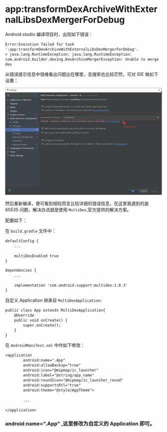 # app:transformDexArchiveWithExternalLibsDexMergerForDebug

Android studio 编译项目时，出现如下错误：

```shell
Error:Execution failed for task ':app:transformDexArchiveWithExternalLibsDexMergerForDebug'.
> java.lang.RuntimeException: java.lang.RuntimeException: com.android.builder.dexing.DexArchiveMergerException: Unable to merge dex
```

从错误提示信息中很难看出问题出在哪里，去搜索也比较茫然，可对 IDE 做如下设置：

![](./src/NlFoGMPAae.png)

然后重新编译，便可看到相较而言比较详细的错误信息，在这里我遇到的是 65535 问题，解决办法就是使用 `MultiDex`,官方提供的解决方案。

配置如下：

在 `build.gradle`  文件中：

```
defaultConfig {
	...
	
	multiDexEnabled true
}
```

```
dependencies {
	...
	
	implementation 'com.android.support:multidex:1.0.3'
}
```

自定义 Application 继承自 `MultiDexApplication`:

```
public class App extends MultiDexApplication{
	@Override
    public void onCreate() {
        super.onCreate();
	}
}
```

在 `AndroidManifest.xml` 中作如下修改：

```
<application
        android:name=".App"
        android:allowBackup="true"
        android:icon="@mipmap/ic_launcher"
        android:label="@string/app_name"
        android:roundIcon="@mipmap/ic_launcher_round"
        android:supportsRtl="true"
        android:theme="@style/AppTheme">
		
		...
		
</application>
```

###  android:name=".App"  ,这里修改为自定义的 Application 即可。